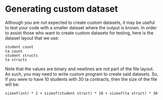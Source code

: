 # Generating custom dataset

Although you are not expected to create custom datasets, it may be useful to
test your code with a smaller dataset where the output is known. In order
to assist those who want to create custom datasets for testing, here is the
dataset layout that we use:

```
student count
ta count
student structs
ta structs
```

Note that the values are binary and newlines are not part of the file layout.
As such, you may need to write custom program to create said datasets.
So, if you were to have 10 students with 30 ta contracts, then the size of the
file will be:

`sizeof(int) * 2 + sizeof(student struct) * 10 + sizeof(ta struct) * 30`

